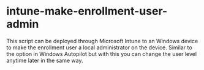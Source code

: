 # intune-make-enrollment-user-admin
This script can be deployed through Microsoft Intune to an Windows device to make the enrollment user a local administrator on the device. Similar to the option in Windows Autopilot but with this you can change the user level anytime later in the same way.
